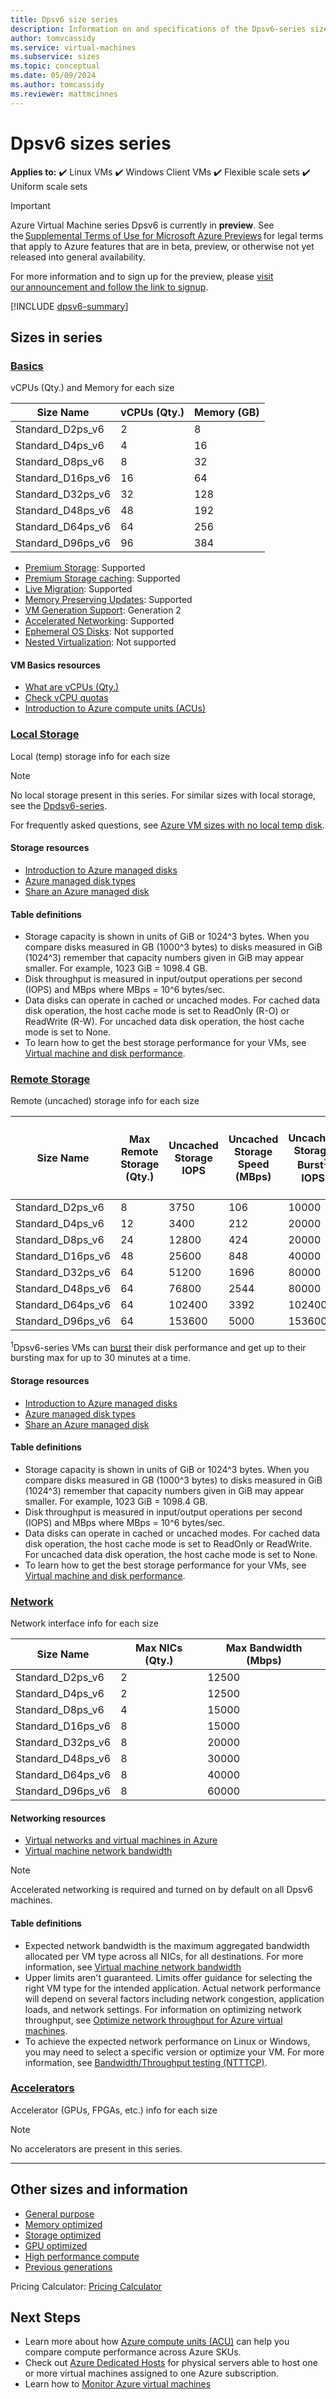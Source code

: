 ```yaml
---
title: Dpsv6 size series
description: Information on and specifications of the Dpsv6-series sizes
author: tomvcassidy
ms.service: virtual-machines
ms.subservice: sizes
ms.topic: conceptual
ms.date: 05/09/2024
ms.author: tomcassidy
ms.reviewer: mattmcinnes
---
```


# Dpsv6 sizes series

**Applies to:** :heavy_check_mark: Linux VMs :heavy_check_mark: Windows Client VMs :heavy_check_mark: Flexible scale sets :heavy_check_mark: Uniform scale sets

> [!IMPORTANT]
> Azure Virtual Machine series Dpsv6 is currently in **preview**. See the [Supplemental Terms of Use for Microsoft Azure Previews](https://azure.microsoft.com/support/legal/preview-supplemental-terms/) for legal terms that apply to Azure features that are in beta, preview, or otherwise not yet released into general availability.
>
> For more information and to sign up for the preview, please [visit our announcement and follow the link to signup](https://aka.ms/Cobalt100-VM-Preview-Signup).

[!INCLUDE [dpsv6-summary](./includes/dpsv6-series-summary.md)]

## Sizes in series

### [Basics](#tab/sizebasic)

vCPUs (Qty.) and Memory for each size

| Size Name | vCPUs (Qty.) | Memory (GB) |
| --- | --- | --- |
| Standard_D2ps_v6 | 2 | 8 |
| Standard_D4ps_v6 | 4 | 16 |
| Standard_D8ps_v6 | 8 | 32 |
| Standard_D16ps_v6 | 16 | 64 |
| Standard_D32ps_v6 | 32 | 128 |
| Standard_D48ps_v6 | 48 | 192 |
| Standard_D64ps_v6 | 64 | 256 |
| Standard_D96ps_v6 | 96 | 384 |

- [Premium Storage](premium-storage-performance.md): Supported
- [Premium Storage caching](premium-storage-performance.md): Supported
- [Live Migration](maintenance-and-updates.md): Supported
- [Memory Preserving Updates](maintenance-and-updates.md): Supported
- [VM Generation Support](generation-2.md): Generation 2 
- [Accelerated Networking](../virtual-network/create-vm-accelerated-networking-cli.md): Supported 
- [Ephemeral OS Disks](ephemeral-os-disks.md): Not supported
- [Nested Virtualization](/virtualization/hyper-v-on-windows/user-guide/nested-virtualization): Not supported

#### VM Basics resources
- [What are vCPUs (Qty.)](../../../virtual-machines/managed-disks-overview.md)
- [Check vCPU quotas](../../../virtual-machines/quotas.md)
- [Introduction to Azure compute units (ACUs)](../../../virtual-machines/acu.md)

### [Local Storage](#tab/sizestoragelocal)

Local (temp) storage info for each size

> [!NOTE]
> No local storage present in this series. For similar sizes with local storage, see the [Dpdsv6-series](./dpdsv6-series.md).
>
> For frequently asked questions, see [Azure VM sizes with no local temp disk](../../azure-vms-no-temp-disk.yml).

#### Storage resources
- [Introduction to Azure managed disks](../../../virtual-machines/managed-disks-overview.md)
- [Azure managed disk types](../../../virtual-machines/disks-types.md)
- [Share an Azure managed disk](../../../virtual-machines/disks-shared.md)

#### Table definitions
- Storage capacity is shown in units of GiB or 1024^3 bytes. When you compare disks measured in GB (1000^3 bytes) to disks measured in GiB (1024^3) remember that capacity numbers given in GiB may appear smaller. For example, 1023 GiB = 1098.4 GB.
- Disk throughput is measured in input/output operations per second (IOPS) and MBps where MBps = 10^6 bytes/sec.
- Data disks can operate in cached or uncached modes. For cached data disk operation, the host cache mode is set to ReadOnly (R-O) or ReadWrite (R-W). For uncached data disk operation, the host cache mode is set to None.
- To learn how to get the best storage performance for your VMs, see [Virtual machine and disk performance](../../../virtual-machines/disks-performance.md).

### [Remote Storage](#tab/sizestorageremote)

Remote (uncached) storage info for each size

| Size Name | Max Remote Storage (Qty.) | Uncached Storage IOPS | Uncached Storage Speed (MBps) | Uncached Storage Burst<sup>1</sup> IOPS | Uncached Storage Burst<sup>1</sup> Speed (MBps) | Uncached Special Storage IOPS | Uncached Special Storage Speed (MBps) | Uncached Burst<sup>1</sup> Special Storage IOPS | Uncached Burst<sup>1</sup> Special Storage Speed (MBps) |
| --- | --- | --- | --- | --- | --- | --- | --- | --- | --- |
| Standard_D2ps_v6 | 8 | 3750 | 106 | 10000 | 1250 | 4163 | 124 | 11110 | 1463 |
| Standard_D4ps_v6 | 12 | 3400 | 212 | 20000 | 1250 | 8333 | 248 | 26040 | 1463 |
| Standard_D8ps_v6 | 24 | 12800 | 424 | 20000 | 1250 | 16666 | 496 | 26040 | 1463 |
| Standard_D16ps_v6 | 48 | 25600 | 848 | 40000 | 1250 | 33331 | 992 | 52080 | 1463 |
| Standard_D32ps_v6 | 64 | 51200 | 1696 | 80000 | 2000 | 66662 | 1984 | 104160 | 2340 |
| Standard_D48ps_v6 | 64 | 76800 | 2544 | 80000 | 3000 | 99994 | 2976 | 104160 | 3510 |
| Standard_D64ps_v6 | 64 | 102400 | 3392 | 102400 | 3392 | 133325 | 3969 | 133325 | 4680 |
| Standard_D96ps_v6 | 64 | 153600 | 5000 | 153600 | 5000 | 199987 | 5850 | 199987 | 5953 |

<sup>1</sup>Dpsv6-series VMs can [burst](../../disk-bursting.md) their disk performance and get up to their bursting max for up to 30 minutes at a time.

#### Storage resources
- [Introduction to Azure managed disks](../../../virtual-machines/managed-disks-overview.md)
- [Azure managed disk types](../../../virtual-machines/disks-types.md)
- [Share an Azure managed disk](../../../virtual-machines/disks-shared.md)

#### Table definitions
- Storage capacity is shown in units of GiB or 1024^3 bytes. When you compare disks measured in GB (1000^3 bytes) to disks measured in GiB (1024^3) remember that capacity numbers given in GiB may appear smaller. For example, 1023 GiB = 1098.4 GB.
- Disk throughput is measured in input/output operations per second (IOPS) and MBps where MBps = 10^6 bytes/sec.
- Data disks can operate in cached or uncached modes. For cached data disk operation, the host cache mode is set to ReadOnly or ReadWrite. For uncached data disk operation, the host cache mode is set to None.
- To learn how to get the best storage performance for your VMs, see [Virtual machine and disk performance](../../../virtual-machines/disks-performance.md).

### [Network](#tab/sizenetwork)

Network interface info for each size

| Size Name | Max NICs (Qty.) | Max Bandwidth (Mbps) |
| --- | --- | --- |
| Standard_D2ps_v6 | 2 | 12500 |
| Standard_D4ps_v6 | 2 | 12500 |
| Standard_D8ps_v6 | 4 | 15000 |
| Standard_D16ps_v6 | 8 | 15000 |
| Standard_D32ps_v6 | 8 | 20000 |
| Standard_D48ps_v6 | 8 | 30000 |
| Standard_D64ps_v6 | 8 | 40000 |
| Standard_D96ps_v6 | 8 | 60000 |

#### Networking resources
- [Virtual networks and virtual machines in Azure](../../../virtual-network/network-overview.md)
- [Virtual machine network bandwidth](../../../virtual-network/virtual-machine-network-throughput.md)

> [!NOTE]
> Accelerated networking is required and turned on by default on all Dpsv6 machines.

#### Table definitions
- Expected network bandwidth is the maximum aggregated bandwidth allocated per VM type across all NICs, for all destinations. For more information, see [Virtual machine network bandwidth](../../../virtual-network/virtual-machine-network-throughput.md)
- Upper limits aren't guaranteed. Limits offer guidance for selecting the right VM type for the intended application. Actual network performance will depend on several factors including network congestion, application loads, and network settings. For information on optimizing network throughput, see [Optimize network throughput for Azure virtual machines](../../../virtual-network/virtual-network-optimize-network-bandwidth.md). 
-  To achieve the expected network performance on Linux or Windows, you may need to select a specific version or optimize your VM. For more information, see [Bandwidth/Throughput testing (NTTTCP)](../../../virtual-network/virtual-network-bandwidth-testing.md).

### [Accelerators](#tab/sizeaccelerators)

Accelerator (GPUs, FPGAs, etc.) info for each size

> [!NOTE]
> No accelerators are present in this series.

---

## Other sizes and information

- [General purpose](../../sizes-general.md)
- [Memory optimized](../../sizes-memory.md)
- [Storage optimized](../../sizes-storage.md)
- [GPU optimized](../../sizes-gpu.md)
- [High performance compute](../../sizes-hpc.md)
- [Previous generations](../../sizes-previous-gen.md)

Pricing Calculator: [Pricing Calculator](https://azure.microsoft.com/pricing/calculator/)

## Next Steps
- Learn more about how [Azure compute units (ACU)](../../../virtual-machines/acu.md) can help you compare compute performance across Azure SKUs.
- Check out [Azure Dedicated Hosts](../../../virtual-machines/dedicated-hosts.md) for physical servers able to host one or more virtual machines assigned to one Azure subscription.
- Learn how to [Monitor Azure virtual machines](../../../virtual-machines/monitor-vm.md)
